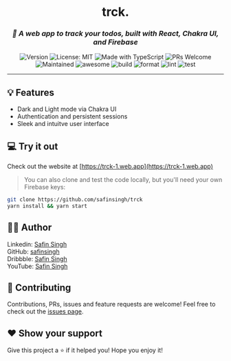 <h1 align="center">
  trck.
</h1>

<h3 align="center">
  <i>
    🎨 A web app to track your todos, built with React, Chakra UI, and Firebase
  </i>
</h3>

<p align="center">
  <img alt="Version" src="https://img.shields.io/badge/version-1.0-blue.svg?cacheSeconds=2592000" />
  <img alt="License: MIT" src="https://img.shields.io/badge/License-MIT-yellow.svg" />
  <img alt="Made with TypeScript" src="https://img.shields.io/badge/Built%20with-TypeScript-blue" />
  <img alt="PRs Welcome" src="https://img.shields.io/badge/PRs-welcome-brightgreen.svg">
  <img alt="Maintained" src="https://img.shields.io/badge/Maintained-Yes-orange">
  <img alt="awesome" src="https://img.shields.io/badge/awesome-yes-blue">
  <img alt="build" src="https://github.com/safinsingh/trck/workflows/build/badge.svg" />
  <img alt="format" src="https://github.com/safinsingh/trck/workflows/format/badge.svg" />
  <img alt="lint" src="https://github.com/safinsingh/trck/workflows/lint/badge.svg" />
  <img alt="test" src="https://github.com/safinsingh/trck/workflows/test/badge.svg" />
</p>

<hr>

## 💡 Features

- Dark and Light mode via Chakra UI
- Authentication and persistent sessions
- Sleek and intuitve user interface

## 💻 Try it out

Check out the website at [https://trck-1.web.app](https://trck-1.web.app)

> You can also clone and test the code locally, but you'll need your own Firebase keys:

```sh
git clone https://github.com/safinsingh/trck
yarn install && yarn start
```

## 👨‍💻 Author

Linkedin: [Safin Singh](https://www.linkedin.com/in/safin-singh-b2630918a/) <br>
GitHub: [safinsingh](https://github.com/safinsingh) <br>
Dribbble: [Safin Singh](https://dribbble.com/safinsingh/) <br>
YouTube: [Safin Singh](https://www.youtube.com/channel/UCvb01sUdAgcPAG1j0SLxAtA) <br>

## 🤝 Contributing

Contributions, PRs, issues and feature requests are welcome! Feel free to check out the [issues page](https://github.com/safinsingh/trck/issues).

## ❤️ Show your support

Give this project a ⭐️ if it helped you!
Hope you enjoy it!
